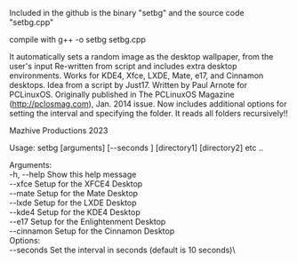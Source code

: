 Included in the github is the binary "setbg"
and the source code "setbg.cpp"

compile with g++ -o setbg setbg.cpp

It automatically sets a random image as the desktop wallpaper,
from the user's input
Re-written from script and includes extra desktop environments.
Works for KDE4, Xfce, LXDE, Mate, e17, and Cinnamon desktops.
Idea from a script by Just17. Written by Paul Arnote for PCLinuxOS.
Originally published in The PCLinuxOS Magazine (http://pclosmag.com), Jan. 2014 issue.
Now includes additional options for setting the interval and specifying the folder.
It reads all folders recursively!!

Mazhive Productions 2023

Usage: setbg [arguments] [--seconds <seconds>] [directory1] [directory2] etc .. 

Arguments:\
-h, --help      Show this help message\
--xfce          Setup for the XFCE4 Desktop\
--mate          Setup for the Mate Desktop\
--lxde          Setup for the LXDE Desktop\
--kde4          Setup for the KDE4 Desktop\
--e17           Setup for the Enlightenment Desktop\
--cinnamon      Setup for the Cinnamon Desktop\
Options:\
--seconds <seconds>    Set the interval in seconds (default is 10 seconds)\
